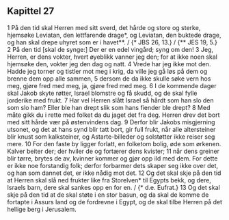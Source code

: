 ## Kapittel 27

1 På den tid skal Herren med sitt sverd, det hårde og store og sterke, hjemsøke Leviatan, den lettfarende drage*, og Leviatan, den buktede drage, og han skal drepe uhyret som er i havet**. / {* JBS 26, 13.} / {** JES 19, 5.}
2 På den tid [skal de synge:] Der er en edel vingård; syng om den!
3 Jeg, Herren, er dens vokter, hvert øyeblikk vanner jeg den; for at ikke noen skal hjemsøke den, vokter jeg den dag og natt.
4 Vrede har jeg ikke mot den. Hadde jeg torner og tistler mot meg i krig, da ville jeg gå løs på dem og brenne dem opp alle sammen,
5 dersom de da ikke skulle søke vern hos meg, gjøre fred med meg, ja, gjøre fred med meg.
6 I de kommende dager skal Jakob skyte røtter, Israel blomstre og få skudd, og de skal fylle jorderike med frukt.
7 Har vel Herren slått Israel så hårdt som han slo den som slo ham? Eller ble han drept slik som hans fiender ble drept?
8 Med måte gikk du i rette med folket da du jaget det fra deg. Herren drev det bort med sitt hårde vær på østenvindens dag.
9 Derfor blir Jakobs misgjerning utsonet, og det at hans synd blir tatt bort, gir full frukt, når alle altersteiner blir knust som kalksteiner, og Astarte-billeder og solstøtter ikke reiser seg mere.
10 For den faste by ligger forlatt, en folketom bolig, øde som ørkenen. Kalver beiter der; der hviler de og fortærer dens kvister;
11 når dens greiner blir tørre, brytes de av, kvinner kommer og gjør opp ild med dem. For dette er ikke noe forstandig folk; derfor forbarmer dets skaper seg ikke over det, og han som dannet det, er ikke nådig mot det.
12 Og det skal skje på den tid at Herren skal slå ned frukter like fra Storelven* til Egypts bekk, og dere, Israels barn, dere skal sankes opp en for en. / {* d.e. Eufrat.}
13 Og det skal skje på den tid at de skal støte i en stor basun, og da skal de komme de fortapte i Assurs land og de fordrevne i Egypt, og de skal tilbe Herren på det hellige berg i Jerusalem.
